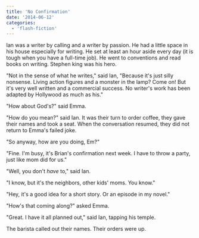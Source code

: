 ```yaml
---
title: 'No Confirmation'
date: '2014-06-12'
categories:
  - 'flash-fiction'
---
```


Ian was a writer by calling and a writer by passion. He had a little space in
his house especially for writing. He set at least an hour aside every day (it is
tough when you have a full-time job). He went to conventions and read books on
writing. Stephen king was his hero.

"Not in the sense of what he writes," said Ian, "Because it's just silly
nonsense. Living action figures and a monster in the lamp? Come on! But it's
very well written and a commercial success. No writer's work has been adapted by
Hollywood as much as his."

"How about God's?" said Emma.

"How do you mean?" said Ian. It was their turn to order coffee, they gave their
names and took a seat. When the conversation resumed, they did not return to
Emma's failed joke.

"So anyway, how are you doing, Em?"

"Fine. I'm busy, it's Brian's confirmation next week. I have to throw a party,
just like mom did for us."

"Well, you don't _have_ to," said Ian.

"I know, but it's the neighbors, other kids' moms. You know."

"Hey, it's a good idea for a short story. Or an episode in my novel."

"How's that coming along?" asked Emma.

"Great. I have it all planned out," said Ian, tapping his temple.

The barista called out their names. Their orders were up.
